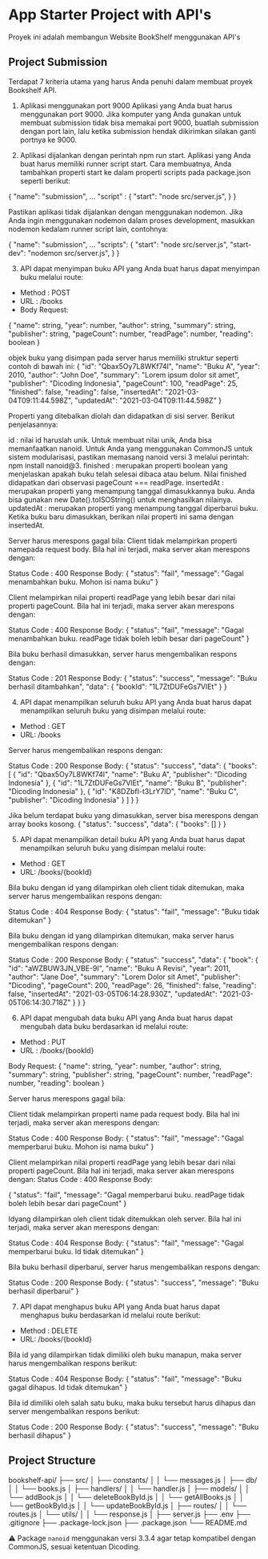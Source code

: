 # App Starter Project with API's

Proyek ini adalah membangun Website BookShelf menggunakan API's

## Project Submission

Terdapat 7 kriteria utama yang harus Anda penuhi dalam membuat proyek Bookshelf API.

1. Aplikasi menggunakan port 9000
   Aplikasi yang Anda buat harus menggunakan port 9000. Jika komputer yang Anda gunakan untuk membuat submission tidak bisa memakai port 9000, buatlah submission dengan port lain, lalu ketika submission hendak dikirimkan silakan ganti portnya ke 9000.

2. Aplikasi dijalankan dengan perintah npm run start.
   Aplikasi yang Anda buat harus memiliki runner script start. Cara membuatnya, Anda tambahkan properti start ke dalam properti scripts pada package.json seperti berikut:

{
"name": "submission",
...
"script" : {
"start": "node src/server.js",
}
}

Pastikan aplikasi tidak dijalankan dengan menggunakan nodemon. Jika Anda ingin menggunakan nodemon dalam proses development, masukkan nodemon kedalam runner script lain, contohnya:

{
"name": "submission",
...
"scripts": {
"start": "node src/server.js",
"start-dev": "nodemon src/server.js",
}
}

3. API dapat menyimpan buku
   API yang Anda buat harus dapat menyimpan buku melalui route:

- Method : POST
- URL : /books
- Body Request:

{
"name": string,
"year": number,
"author": string,
"summary": string,
"publisher": string,
"pageCount": number,
"readPage": number,
"reading": boolean
}

objek buku yang disimpan pada server harus memiliki struktur seperti contoh di bawah ini:
{
"id": "Qbax5Oy7L8WKf74l",
"name": "Buku A",
"year": 2010,
"author": "John Doe",
"summary": "Lorem ipsum dolor sit amet",
"publisher": "Dicoding Indonesia",
"pageCount": 100,
"readPage": 25,
"finished": false,
"reading": false,
"insertedAt": "2021-03-04T09:11:44.598Z",
"updatedAt": "2021-03-04T09:11:44.598Z"
}

Properti yang ditebalkan diolah dan didapatkan di sisi server. Berikut penjelasannya:

id : nilai id haruslah unik. Untuk membuat nilai unik, Anda bisa memanfaatkan nanoid. Untuk Anda yang menggunakan CommonJS untuk sistem modularisasi, pastikan memasang nanoid versi 3 melalui perintah: npm install nanoid@3.
finished : merupakan properti boolean yang menjelaskan apakah buku telah selesai dibaca atau belum. Nilai finished didapatkan dari observasi pageCount === readPage.
insertedAt : merupakan properti yang menampung tanggal dimasukkannya buku. Anda bisa gunakan new Date().toISOString() untuk menghasilkan nilainya.
updatedAt : merupakan properti yang menampung tanggal diperbarui buku. Ketika buku baru dimasukkan, berikan nilai properti ini sama dengan insertedAt.

Server harus merespons gagal bila:
Client tidak melampirkan properti namepada request body. Bila hal ini terjadi, maka server akan merespons dengan:

Status Code : 400
Response Body:
{
"status": "fail",
"message": "Gagal menambahkan buku. Mohon isi nama buku"
}

Client melampirkan nilai properti readPage yang lebih besar dari nilai properti pageCount. Bila hal ini terjadi, maka server akan merespons dengan:

Status Code : 400
Response Body:
{
"status": "fail",
"message": "Gagal menambahkan buku. readPage tidak boleh lebih besar dari pageCount"
}

Bila buku berhasil dimasukkan, server harus mengembalikan respons dengan:

Status Code : 201
Response Body:
{
"status": "success",
"message": "Buku berhasil ditambahkan",
"data": {
"bookId": "1L7ZtDUFeGs7VlEt"
}
}

4. API dapat menampilkan seluruh buku
   API yang Anda buat harus dapat menampilkan seluruh buku yang disimpan melalui route:

- Method : GET
- URL: /books

Server harus mengembalikan respons dengan:

Status Code : 200
Response Body:
{
"status": "success",
"data": {
"books": [
{
"id": "Qbax5Oy7L8WKf74l",
"name": "Buku A",
"publisher": "Dicoding Indonesia"
},
{
"id": "1L7ZtDUFeGs7VlEt",
"name": "Buku B",
"publisher": "Dicoding Indonesia"
},
{
"id": "K8DZbfI-t3LrY7lD",
"name": "Buku C",
"publisher": "Dicoding Indonesia"
}
]
}
}

Jika belum terdapat buku yang dimasukkan, server bisa merespons dengan array books kosong.
{
"status": "success",
"data": {
"books": []
}
}

5. API dapat menampilkan detail buku
   API yang Anda buat harus dapat menampilkan seluruh buku yang disimpan melalui route:

- Method : GET
- URL: /books/{bookId}

Bila buku dengan id yang dilampirkan oleh client tidak ditemukan, maka server harus mengembalikan respons dengan:

Status Code : 404
Response Body:
{
"status": "fail",
"message": "Buku tidak ditemukan"
}

Bila buku dengan id yang dilampirkan ditemukan, maka server harus mengembalikan respons dengan:

Status Code : 200
Response Body:
{
"status": "success",
"data": {
"book": {
"id": "aWZBUW3JN_VBE-9I",
"name": "Buku A Revisi",
"year": 2011,
"author": "Jane Doe",
"summary": "Lorem Dolor sit Amet",
"publisher": "Dicoding",
"pageCount": 200,
"readPage": 26,
"finished": false,
"reading": false,
"insertedAt": "2021-03-05T06:14:28.930Z",
"updatedAt": "2021-03-05T06:14:30.718Z"
}
}
}

6. API dapat mengubah data buku
   API yang Anda buat harus dapat mengubah data buku berdasarkan id melalui route:

- Method : PUT
- URL : /books/{bookId}

Body Request:
{
"name": string,
"year": number,
"author": string,
"summary": string,
"publisher": string,
"pageCount": number,
"readPage": number,
"reading": boolean
}

Server harus merespons gagal bila:

Client tidak melampirkan properti name pada request body. Bila hal ini terjadi, maka server akan merespons dengan:

Status Code : 400
Response Body:
{
"status": "fail",
"message": "Gagal memperbarui buku. Mohon isi nama buku"
}

Client melampirkan nilai properti readPage yang lebih besar dari nilai properti pageCount. Bila hal ini terjadi, maka server akan merespons dengan:
Status Code : 400
Response Body:

{
"status": "fail",
"message": "Gagal memperbarui buku. readPage tidak boleh lebih besar dari pageCount"
}

Idyang dilampirkan oleh client tidak ditemukkan oleh server. Bila hal ini terjadi, maka server akan merespons dengan:

Status Code : 404
Response Body:
{
"status": "fail",
"message": "Gagal memperbarui buku. Id tidak ditemukan"
}

Bila buku berhasil diperbarui, server harus mengembalikan respons dengan:

Status Code : 200
Response Body:
{
"status": "success",
"message": "Buku berhasil diperbarui"
}

7. API dapat menghapus buku
   API yang Anda buat harus dapat menghapus buku berdasarkan id melalui route berikut:

- Method : DELETE
- URL: /books/{bookId}

Bila id yang dilampirkan tidak dimiliki oleh buku manapun, maka server harus mengembalikan respons berikut:

Status Code : 404
Response Body:
{
"status": "fail",
"message": "Buku gagal dihapus. Id tidak ditemukan"
}

Bila id dimiliki oleh salah satu buku, maka buku tersebut harus dihapus dan server mengembalikan respons berikut:

Status Code : 200
Response Body:
{
"status": "success",
"message": "Buku berhasil dihapus"
}

## Project Structure
bookshelf-api/
├── src/
│   ├── constants/
│   │   └── messages.js
│   ├── db/
│   │   └── books.js
│   ├── handlers/
│   │   └── handler.js
│   ├── models/
│   │   └── addBook.js
│   │   └── deleteBookById.js
│   │   └── getAllBooks.js
│   │   └── getBookById.js
│   │   └── updateBookById.js
│   ├── routes/
│   │   └── routes.js
│   └── utils/
│   │   └── response.js
│   ├── server.js
├── .env
├── .gitignore
├── .package-lock.json
├── .package.json
└── README.md

⚠️ Package `nanoid` menggunakan versi 3.3.4 agar tetap kompatibel dengan CommonJS, sesuai ketentuan Dicoding.
